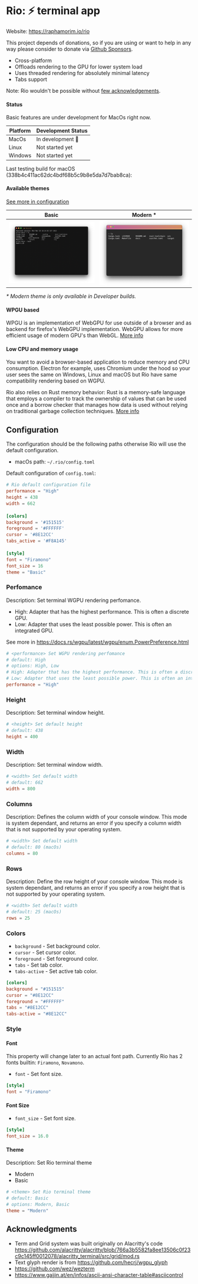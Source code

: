 # Rio: ⚡ terminal app 

Website: https://raphamorim.io/rio

This project depends of donations, so if you are using or want to help in any way please consider to donate via [Github Sponsors](https://github.com/sponsors/raphamorim).

- Cross-platform
- Offloads rendering to the GPU for lower system load
- Uses threaded rendering for absolutely minimal latency
- Tabs support

Note: Rio wouldn't be possible without [few acknowledgements](#acknowledgements).

#### Status

Basic features are under development for MacOs right now.

| Platform | Development Status |
| --- | --- |
| MacOs | In development 👷 |
| Linux | Not started yet |
| Windows | Not started yet |

Last testing build for macOS (338b4c411ac62dc4bdf68b5c9b8e5da7d7bab8ca):

#### Available themes

[See more in configuration](#theme)

| Basic | Modern * |
| --- | --- |
| ![Demo basic macOS](docs/demo-macos-basic.png) | ![Demo macOS](docs/demo-macos.png) |

_* Modern theme is only available in Developer builds._

#### WPGU based

WPGU is an implementation of WebGPU for use outside of a browser and as backend for firefox's WebGPU implementation. WebGPU allows for more efficient usage of modern GPU's than WebGL. [More info](https://users.rust-lang.org/t/what-is-webgpu-and-is-it-ready-for-use/62331/8)

#### Low CPU and memory usage

You want to avoid a browser-based application to reduce memory and CPU consumption. Electron for example, uses Chromium under the hood so your user sees the same on Windows, Linux and macOS but Rio have same compatibility rendering based on WGPU.

Rio also relies on Rust memory behavior: Rust is a memory-safe language that employs a compiler to track the ownership of values that can be used once and a borrow checker that manages how data is used without relying on traditional garbage collection techniques. [More info](https://stanford-cs242.github.io/f18/lectures/05-1-rust-memory-safety.html)

## Configuration

The configuration should be the following paths otherwise Rio will use the default configuration.

- macOs path: `~/.rio/config.toml`

Default configuration of `config.toml`:

```toml
# Rio default configuration file
performance = "High"
height = 438
width = 662

[colors]
background = '#151515'
foreground = '#FFFFFF'
cursor = '#8E12CC'
tabs_active = '#F8A145'

[style]
font = "Firamono"
font_size = 16
theme = "Basic"
```

### Perfomance

Description: Set terminal WGPU rendering perfomance.

- High: Adapter that has the highest performance. This is often a discrete GPU.
- Low: Adapter that uses the least possible power. This is often an integrated GPU.

See more in https://docs.rs/wgpu/latest/wgpu/enum.PowerPreference.html

```toml
# <performance> Set WGPU rendering perfomance
# default: High
# options: High, Low
# High: Adapter that has the highest performance. This is often a discrete GPU.
# Low: Adapter that uses the least possible power. This is often an integrated GPU.
performance = "High"
```

### Height

Description: Set terminal window height.

```toml
# <height> Set default height
# default: 438
height = 400
```

### Width

Description: Set terminal window width.

```toml
# <width> Set default width
# default: 662
width = 800
```

### Columns

Description: Defines the column width of your console window. This mode is system dependant, and returns an error if you specify a column width that is not supported by your operating system.

```toml
# <width> Set default width
# default: 80 (macOs)
columns = 80
```

### Rows

Description: Define the row height of your console window. This mode is system dependant, and returns an error if you specify a row height that is not supported by your operating system. 

```toml
# <width> Set default width
# default: 25 (macOs)
rows = 25
```

### Colors

- `background` - Set background color.
- `cursor` - Set cursor color.
- `foreground` - Set foreground color.
- `tabs` - Set tab color.
- `tabs-active` - Set active tab color.

```toml
[colors]
background = "#151515"
cursor = "#8E12CC"
foreground = "#FFFFFF"
tabs = "#8E12CC"
tabs-active = "#8E12CC"
```

### Style

#### Font

This property will change later to an actual font path. Currently Rio has 2 fonts builtin: `Firamono`, `Novamono`.

- `font` - Set font size.

```toml
[style]
font = "Firamono"
```

#### Font Size

- `font_size` - Set font size.

```toml
[style]
font_size = 16.0
```

#### Theme

Description: Set Rio terminal theme

- Modern
- Basic

```toml
# <theme> Set Rio terminal theme
# default: Basic
# options: Modern, Basic
theme = "Modern"
```

## Acknowledgments

- Term and Grid system was built originally on Alacritty's code https://github.com/alacritty/alacritty/blob/766a3b5582fa8ee13506c0f23c9c145ff0012078/alacritty_terminal/src/grid/mod.rs
- Text glyph render is from https://github.com/hecrj/wgpu_glyph
- https://github.com/wez/wezterm
- https://www.gaijin.at/en/infos/ascii-ansi-character-table#asciicontrol